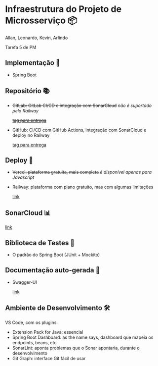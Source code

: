 # Infraestrutura do Projeto de Microsserviço 📦

Allan, Leonardo, Kevin, Arlindo

Tarefa 5 de PM

## Implementação 📝

- Spring Boot

## Repositório 📚

- ~~GitLab: GitLab CI/CD e integração com SonarCloud~~ *não é suportado pelo Railway*

    ~~[tag para entrega](https://gitlab.com/jrmsrs1/spring-boot-helloworld/tree/tarefa5)~~

- GitHub: CI/CD com GitHub Actions, integração com SonarCloud e deploy no Railway

    [tag para entrega](https://github.com/jrmsrs/spring-boot-helloworld/tree/tarefa5)

## Deploy 🚀

- ~~Vercel: plataforma gratuita, mais completa~~ *é disponível apenas para Javascript*
- Railway: plataforma com plano gratuito, mas com algumas limitações

    [link](https://spring-boot-helloworld.up.railway.app/)

## SonarCloud 📊

[link](https://sonarcloud.io/dashboard?id=jrmsrs1_spring-boot-helloworld)

## Biblioteca de Testes 🧪

- O padrão do Spring Boot (JUnit + Mockito)

## Documentação auto-gerada 📖

- Swagger-UI

    [link](https://spring-boot-helloworld.up.railway.app/swagger-ui.html)

## Ambiente de Desenvolvimento 🛠️

VS Code, com os plugins:

- Extension Pack for Java: essencial 
- Spring Boot Dashboard: as the name says, dashboard que mapeia os endpoints, beans, etc
- SonarLint: aponta problemas que o Sonar apontaria, durante o desenvolvimento
- Git Graph: interface Git fácil de usar 
